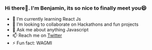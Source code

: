 ### Hi there👋. I'm Benjamin, its so nice to finally meet you😄
- 🌱 I’m currently learning React Js
- 👯 I’m looking to collaborate on Hackathons and fun projects
- 💬 Ask me about anything Javascript
- 📫 Reach me on [Twitter](https://twitter.com/benjamin__Codes?t=rOs7lrTKdOsMXxJr2lWZ2A&s=09)
- ⚡ Fun fact: WAGMI
<!--
**Ljr777/Ljr777** is a ✨ _special_ ✨ repository because its `README.md` (this file) appears on your GitHub profile.

Here are some ideas to get you started:

-->
